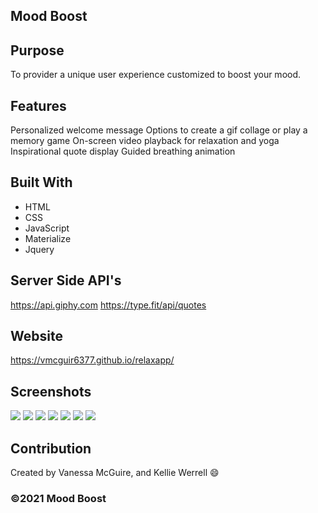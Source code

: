 ## Mood Boost

## Purpose
To provider a unique user experience customized to boost your mood. 

## Features
Personalized welcome message
Options to create a gif collage or play a memory game
On-screen video playback for relaxation and yoga
Inspirational quote display 
Guided breathing animation


## Built With
* HTML
* CSS
* JavaScript
* Materialize
* Jquery

## Server Side API's
https://api.giphy.com
https://type.fit/api/quotes

## Website
 https://vmcguir6377.github.io/relaxapp/

## Screenshots
![](./assets/images/screenshots/moodboost2.png)
![](./assets/images/screenshots/memorygame.png)
![](./assets/images/screenshots/relaxsection.png)
![](./assets/images/screenshots/inspiresection.png)
![](./assets/images/screenshots/stretchsection.png)
![](./assets/images/screenshots/breathesection.png)
![](./assets/images/screenshots/breatheanimation.png)


## Contribution
Created by Vanessa McGuire, and  Kellie Werrell :smile:

### ©️2021 Mood Boost